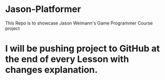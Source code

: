 # Jason-Platformer
This Repo is to showcase Jason Weimann's Game Programmer Course project
# I will be pushing project to GitHub at the end of every Lesson with changes explanation.
